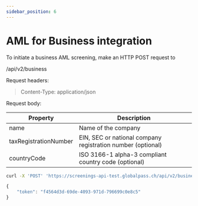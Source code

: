 ```yaml
---
sidebar_position: 6
---
```


# AML for Business integration

To initiate a business AML screening, make an HTTP POST request to

/api/v2/business

Request headers:

> Content-Type: application/json

Request body:

| Property              | Description                                                 |
| --------------------- | ----------------------------------------------------------- |
| name                  | Name of the company                                         |
| taxRegistrationNumber | EIN, SEC or national company registration number (optional) |
| countryCode           | ISO 3166-1 alpha-3 compliant country code (optional)        |

```bash title="Example request"
curl -X 'POST' 'https://screenings-api-test.globalpass.ch/api/v2/business' -H 'accept: text/plain' -H 'Authorization: Bearer {your_access_token}'-H 'Content-Type: application/json' -d '{ "name": "Apple", "taxRegistrationNumber": "0000320193", "countryCode": "USA" }'
```

```js title="Example response"
{
    "token": "f4564d3d-69de-4093-971d-796699c0e8c5"
}
```
